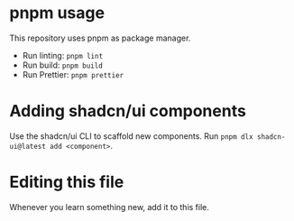 # pnpm usage

This repository uses pnpm as package manager.

- Run linting: `pnpm lint`
- Run build: `pnpm build`
- Run Prettier: `pnpm prettier`

# Adding shadcn/ui components

Use the shadcn/ui CLI to scaffold new components. Run `pnpm dlx shadcn-ui@latest add <component>`.

# Editing this file

Whenever you learn something new, add it to this file.
